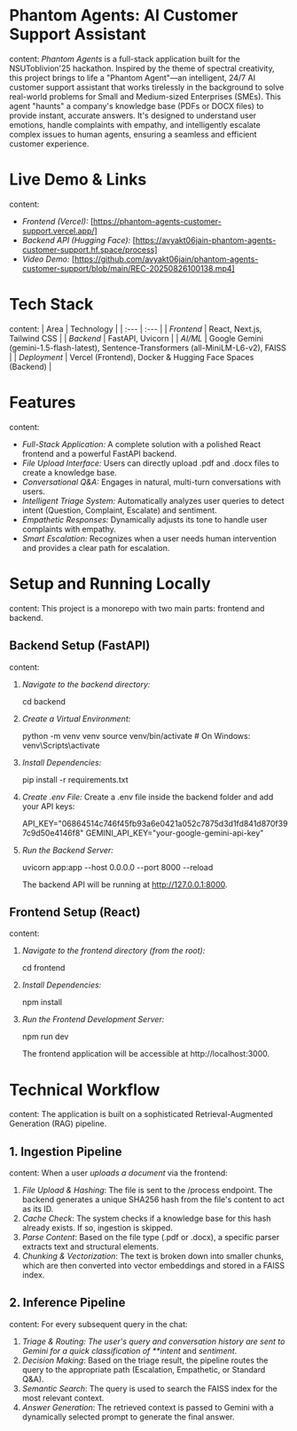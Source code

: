 # Phantom Agents: AI Customer Support Assistant

content: _Phantom Agents_ is a full-stack application built for the NSUToblivion'25 hackathon. Inspired by the theme of spectral creativity, this project brings to life a "Phantom Agent"—an intelligent, 24/7 AI customer support assistant that works tirelessly in the background to solve real-world problems for Small and Medium-sized Enterprises (SMEs). This agent "haunts" a company's knowledge base (PDFs or DOCX files) to provide instant, accurate answers. It's designed to understand user emotions, handle complaints with empathy, and intelligently escalate complex issues to human agents, ensuring a seamless and efficient customer experience.

# Live Demo & Links

content:

- _Frontend (Vercel):_ [https://phantom-agents-customer-support.vercel.app/]
- _Backend API (Hugging Face):_ [https://avyakt06jain-phantom-agents-customer-support.hf.space/process]
- _Video Demo:_ [https://github.com/avyakt06jain/phantom-agents-customer-support/blob/main/REC-20250826100138.mp4]

# Tech Stack

content:
| Area | Technology |
| :--- | :--- |
| _Frontend_ | React, Next.js, Tailwind CSS |
| _Backend_ | FastAPI, Uvicorn |
| _AI/ML_ | Google Gemini (gemini-1.5-flash-latest), Sentence-Transformers (all-MiniLM-L6-v2), FAISS |
| _Deployment_ | Vercel (Frontend), Docker & Hugging Face Spaces (Backend) |

# Features

content:

- _Full-Stack Application:_ A complete solution with a polished React frontend and a powerful FastAPI backend.
- _File Upload Interface:_ Users can directly upload .pdf and .docx files to create a knowledge base.
- _Conversational Q\&A:_ Engages in natural, multi-turn conversations with users.
- _Intelligent Triage System:_ Automatically analyzes user queries to detect intent (Question, Complaint, Escalate) and sentiment.
- _Empathetic Responses:_ Dynamically adjusts its tone to handle user complaints with empathy.
- _Smart Escalation:_ Recognizes when a user needs human intervention and provides a clear path for escalation.

# Setup and Running Locally

content: This project is a monorepo with two main parts: frontend and backend.

## Backend Setup (FastAPI)

content:

1.  _Navigate to the backend directory:_

    cd backend

2.  _Create a Virtual Environment:_

    python -m venv venv
    source venv/bin/activate # On Windows: venv\Scripts\activate

3.  _Install Dependencies:_

    pip install -r requirements.txt

4.  _Create .env File:_ Create a .env file inside the backend folder and add your API keys:

    API_KEY="06864514c746f45fb93a6e0421a052c7875d3d1fd841d870f397c9d50e4146f8"
    GEMINI_API_KEY="your-google-gemini-api-key"

5.  _Run the Backend Server:_

    uvicorn app:app --host 0.0.0.0 --port 8000 --reload

    The backend API will be running at http://127.0.0.1:8000.

## Frontend Setup (React)

content:

1.  _Navigate to the frontend directory (from the root):_

    cd frontend

2.  _Install Dependencies:_

    npm install

3.  _Run the Frontend Development Server:_

    npm run dev

    The frontend application will be accessible at http://localhost:3000.

# Technical Workflow

content: The application is built on a sophisticated Retrieval-Augmented Generation (RAG) pipeline.

## 1\. Ingestion Pipeline

content: When a user _uploads a document_ via the frontend:

1.  _File Upload & Hashing_: The file is sent to the /process endpoint. The backend generates a unique SHA256 hash from the file's content to act as its ID.
2.  _Cache Check_: The system checks if a knowledge base for this hash already exists. If so, ingestion is skipped.
3.  _Parse Content_: Based on the file type (.pdf or .docx), a specific parser extracts text and structural elements.
4.  _Chunking & Vectorization_: The text is broken down into smaller chunks, which are then converted into vector embeddings and stored in a FAISS index.

## 2\. Inference Pipeline

content: For every subsequent query in the chat:

1.  _Triage & Routing: The user's query and conversation history are sent to Gemini for a quick classification of \*\*intent_ and _sentiment_.
2.  _Decision Making_: Based on the triage result, the pipeline routes the query to the appropriate path (Escalation, Empathetic, or Standard Q\&A).
3.  _Semantic Search_: The query is used to search the FAISS index for the most relevant context.
4.  _Answer Generation_: The retrieved context is passed to Gemini with a dynamically selected prompt to generate the final answer.
